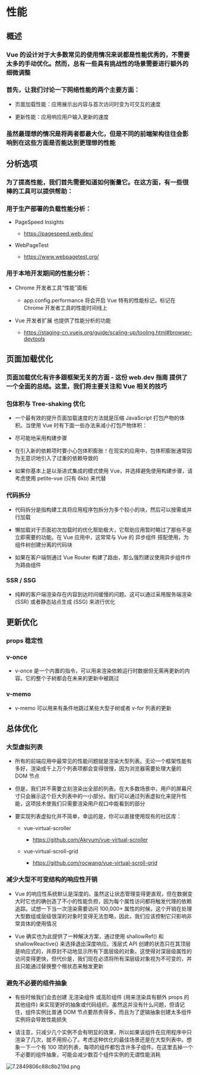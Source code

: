# 性能

## 概述

### Vue 的设计对于大多数常见的使用情况来说都是性能优秀的，不需要太多的手动优化。然而，总有一些具有挑战性的场景需要进行额外的细微调整

### 首先，让我们讨论一下网络性能的两个主要方面：

- 页面加载性能：应用展示出内容与首次访问时变为可交互的速度

- 更新性能：应用响应用户输入更新的速度

### 虽然最理想的情况是将两者都最大化，但是不同的前端架构往往会影响到在这些方面是否能达到更理想的性能

## 分析选项

### 为了提高性能，我们首先需要知道如何衡量它。在这方面，有一些很棒的工具可以提供帮助：

### 用于生产部署的负载性能分析：

- PageSpeed Insights

	- https://pagespeed.web.dev/

- WebPageTest

	- https://www.webpagetest.org/

### 用于本地开发期间的性能分析：

- Chrome 开发者工具“性能”面板

	- app.config.performance 将会开启 Vue 特有的性能标记，标记在 Chrome 开发者工具的性能时间线上

- Vue 开发者扩展 也提供了性能分析的功能

	- https://staging-cn.vuejs.org/guide/scaling-up/tooling.html#browser-devtools

## 页面加载优化

### 页面加载优化有许多跟框架无关的方面 - 这份 web.dev 指南 提供了一个全面的总结。这里，我们将主要关注和 Vue 相关的技巧

### 包体积与 Tree-shaking 优化

- 一个最有效的提升页面加载速度的方法就是压缩 JavaScript 打包产物的体积。当使用 Vue 时有下面一些办法来减小打包产物体积：

- 尽可能地采用构建步骤

- 在引入新的依赖项时要小心包体积膨胀！在现实的应用中，包体积膨胀通常因为无意识地引入了过重的依赖导致的

- 如果你基本上是以渐进式集成的模式使用 Vue，并选择避免使用构建步骤，请考虑使用 petite-vue (只有 6kb) 来代替

### 代码拆分

- 代码拆分是指构建工具将应用程序包拆分为多个较小的块，然后可以按需或并行加载

- 懒加载对于页面初次加载时的优化帮助极大，它帮助应用暂时略过了那些不是立即需要的功能。在 Vue 应用中，这常常与 Vue 的 异步组件 搭配使用，为组件树创建分离的代码块

- 如果在客户端侧通过 Vue Router 构建了路由，那么强烈建议使用异步组件作为路由组件

### SSR / SSG

- 纯粹的客户端渲染存在内容到达时间缓慢的问题。这可以通过采用服务端渲染 (SSR) 或者静态站点生成 (SSG) 来进行优化

## 更新优化

### props 稳定性

### v-once

- v-once 是一个内置的指令，可以用来渲染依赖运行时数据但无需再更新的内容。它的整个子树都会在未来的更新中被跳过

### v-memo

- v-memo 可以用来有条件地跳过某些大型子树或者 v-for 列表的更新

## 总体优化

### 大型虚拟列表

- 所有的前端应用中最常见的性能问题就是渲染大型列表。无论一个框架性能有多好，渲染成千上万个列表项都会变得很慢，因为浏览器需要处理大量的 DOM 节点

- 但是，我们并不需要立刻渲染出全部的列表。在大多数场景中，用户的屏幕尺寸只会展示这个巨大列表中的一小部分。我们可以通过列表虚拟化来提升性能，这项技术使我们只需要渲染用户视口中能看到的部分

- 要实现列表虚拟化并不简单，幸运的是，你可以直接使用现有的社区库：

	- vue-virtual-scroller

		- https://github.com/Akryum/vue-virtual-scroller

	- vue-virtual-scroll-grid

		- https://github.com/rocwang/vue-virtual-scroll-grid

### 减少大型不可变结构的响应性开销

- Vue 的响应性系统默认是深度的。虽然这让状态管理变得更直观，但在数据变大时它也的确创造了不小的性能负担，因为每个属性访问都将触发代理的依赖追踪。试想一下当一次渲染需要访问 100,000+ 属性的时候，这个开销在处理大型数组或层级很深的对象时变得无法忽略，因此，我们应该控制它只影响非常具体的使用情况

- Vue 确实也为此提供了一种解决方案，通过使用 shallowRef() 和 shallowReactive() 来选择退出深度响应。浅层式 API 创建的状态只在其顶层是响应式的，并原封不动地显示所有下面层级的对象。这使得对深层级属性的访问变得更快，但代价是，我们现在必须将所有深层级对象视为不可变的，并且只能通过替换整个根状态来触发更新

### 避免不必要的组件抽象

- 有些时候我们会去创建 无渲染组件 或高阶组件 (用来渲染具有额外 props 的其他组件) 来实现更好的抽象或代码组织。虽然这并没有什么问题，但请记住，组件实例比普通 DOM 节点要昂贵得多，而且为了逻辑抽象创建太多组件实例将会导致性能损失

- 请注意，只减少几个实例不会有明显的效果，所以如果该组件在应用程序中只渲染了几次，就不用担心了。考虑这种优化的最佳场景还是在大型列表中。想象一下一个有 100 项的列表，每项的组件都包含许多子组件。在这里去掉一个不必要的组件抽象，可能会减少数百个组件实例的无谓性能消耗



![7.2849806c88c8b219d.png](https://img.picgo.net/2024/02/10/7.2849806c88c8b219d.png)